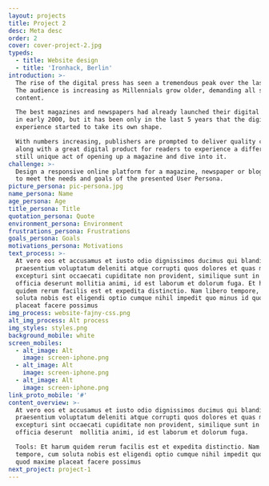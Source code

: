 ```yaml
---
layout: projects
title: Project 2
desc: Meta desc
order: 2
cover: cover-project-2.jpg
typeds:
  - title: Website design
  - title: 'Ironhack, Berlin'
introduction: >-
  The rise of the digital press has seen a tremendous peak over the last years.
  The audience is increasing as Millennials grow older, demanding all sorts of
  content.

  The best magazines and newspapers had already launched their digital version
  in early 2000, but it has been only in the last 5 years that the digital
  experience started to take its own shape.

  With numbers increasing, publishers are prompted to deliver quality content
  along with a great digital product for readers to experience a different but
  still unique act of opening up a magazine and dive into it.
challenge: >-
  Design a responsive online platform for a magazine, newspaper or blog directed
  to meet the needs and goals of the presented User Persona.
picture_persona: pic-persona.jpg
name_persona: Name
age_persona: Age
title_persona: Title
quotation_persona: Quote
environment_persona: Environment
frustrations_persona: Frustrations
goals_persona: Goals
motivations_persona: Motivations
text_process: >-
  At vero eos et accusamus et iusto odio dignissimos ducimus qui blanditiis
  praesentium voluptatum deleniti atque corrupti quos dolores et quas molestias
  excepturi sint occaecati cupiditate non provident, similique sunt in culpa qui
  officia deserunt mollitia animi, id est laborum et dolorum fuga. Et harum
  quidem rerum facilis est et expedita distinctio. Nam libero tempore, cum
  soluta nobis est eligendi optio cumque nihil impedit quo minus id quod maxime
  placeat facere possimus
img_process: website-fajny-css.png
alt_img_process: Alt process
img_styles: styles.png
background_mobile: white
screen_mobiles:
  - alt_image: Alt
    image: screen-iphone.png
  - alt_image: Alt
    image: screen-iphone.png
  - alt_image: Alt
    image: screen-iphone.png
link_proto_mobile: '#'
content_overview: >-
  At vero eos et accusamus et iusto odio dignissimos ducimus qui blanditiis
  praesentium voluptatum deleniti atque corrupti quos dolores et quas molestias
  excepturi sint occaecati cupiditate non provident, similique sunt in culpa qui
  officia deserunt  mollitia animi, id est laborum et dolorum fuga. 

  Tools: Et harum quidem rerum facilis est et expedita distinctio. Nam libero
  tempore, cum soluta nobis est eligendi optio cumque nihil impedit quo minus id
  quod maxime placeat facere possimus
next_project: project-1
---
```


